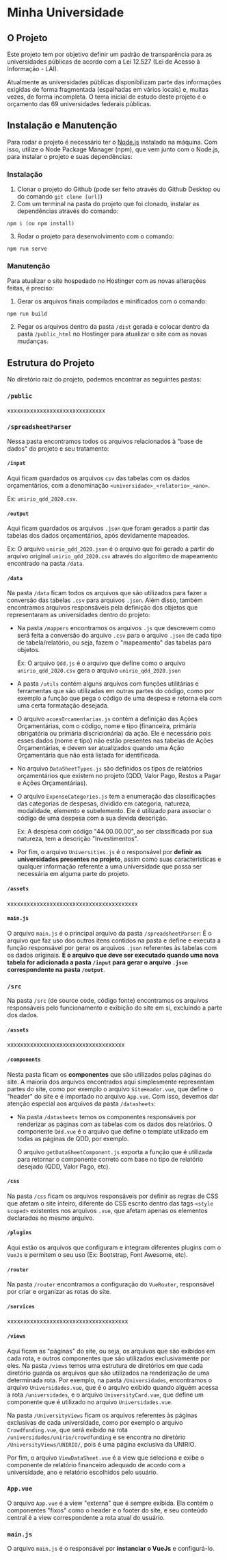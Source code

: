 
# Minha Universidade  
  
## O Projeto  
  
Este projeto tem por objetivo definir um padrão de transparência para as universidades públicas de acordo com a Lei 12.527 (Lei de Acesso à Informação - LAI).   
  
Atualmente as universidades públicas disponibilizam parte das informações exigidas de forma fragmentada (espalhadas em vários locais) e, muitas vezes, de forma incompleta. O tema inicial de estudo deste projeto é o orçamento das 69 universidades federais públicas.  
  
## Instalação e Manutenção    

Para rodar o projeto é necessário ter o [Node.js](https://nodejs.org/) instalado na máquina. Com isso, utilize o Node Package Manager (npm), que vem junto com o Node.js, para instalar o projeto e suas dependências:

### Instalação
1. Clonar o projeto do Github (pode ser feito através do Github Desktop ou do comando `git clone [url]`)
2. Com um terminal na pasta do projeto que foi clonado, instalar as dependências através do comando:  
```  
npm i (ou npm install)
```  
3. Rodar o projeto para desenvolvimento com o comando:  
```  
npm run serve  
```  
### Manutenção
Para atualizar o site hospedado no Hostinger com as novas alterações feitas, é preciso:
1. Gerar os arquivos finais compilados e minificados com o comando:  
```
npm run build  
```
2. Pegar os arquivos dentro da pasta `/dist` gerada e colocar dentro da pasta `/public_html` no Hostinger para atualizar o site com as novas mudanças.  
  
## Estrutura do Projeto

No diretório raiz do projeto, podemos encontrar as seguintes pastas:
### `/public`
xxxxxxxxxxxxxxxxxxxxxxxxxxxxxx

### `/spreadsheetParser`

Nessa pasta encontramos todos os arquivos relacionados à "base de dados" do projeto e seu tratamento: 

#### `/input`

Aqui ficam guardados os arquivos `csv` das tabelas com os dados orçamentários, com a denominação `<universidade>_<relatorio>_<ano>`. 

Ex: `unirio_qdd_2020.csv`.

#### `/output`

Aqui ficam guardados os arquivos `.json` que foram gerados a partir das tabelas dos dados orçamentários, após devidamente mapeados.

Ex: O arquivo `unirio_qdd_2020.json` é o arquivo que foi gerado a partir do arquivo original `unirio_qdd_2020.csv` através do algoritmo de mapeamento encontrado na pasta `/data`.

#### `/data`

Na pasta `/data` ficam todos os arquivos que são utilizados para fazer a conversão das tabelas `.csv` para arquivos `.json`. Além disso, também encontramos arquivos responsáveis pela definição dos objetos que representaram as universidades dentro do projeto:

- Na pasta `/mappers` encontramos os arquivos `.js` que descrevem como será feita a conversão do arquivo `.csv` para o arquivo `.json` de cada tipo de tabela/relatório, ou seja, fazem o "mapeamento" das tabelas para objetos. 

	Ex: O arquivo `Qdd.js` é o arquivo que define como o arquivo `unirio_qdd_2020.csv` gera o arquivo `unirio_qdd_2020.json`
	
- A pasta `/utils` contém alguns arquivos com funções utilitárias e ferramentas que são utilizadas em outras partes do código, como por exemplo a função que pega o código de uma despesa e retorna ela com uma certa formatação desejada.

- O arquivo `acoesOrcamentarias.js` contém a definição das Ações Orçamentárias, com o código, nome e tipo (financeira, primária obrigatória ou primária discricionária) da ação. Ele é necessário pois esses dados (nome e tipo) não estão presentes nas tabelas de Ações Orçamentárias, e devem ser atualizados quando uma Ação Orçamentária que não está listada for identificada.

- No arquivo `DataSheetTypes.js` são definidos os tipos de relatórios orçamentários que existem no projeto (QDD, Valor Pago, Restos a Pagar e Ações Orçamentárias).

- O arquivo `ExpenseCategories.js` tem a enumeração das classificações das categorias de despesas, dividido em categoria, natureza, modalidade, elemento e subelemento. Ele é utilizado para associar o código de uma despesa com a sua devida descrição.

	Ex: A despesa com código "44.00.00.00", ao ser classificada por sua natureza, tem a descrição "Investimentos".
	
- Por fim, o arquivo `Universities.js` é o responsável por **definir as universidades presentes no projeto**, assim como suas características e qualquer informação referente a uma universidade que possa ser necessária em alguma parte do projeto.

#### `/assets`

xxxxxxxxxxxxxxxxxxxxxxxxxxxxxxxxxxxxxxxx

#### `main.js`

O arquivo `main.js` é o principal arquivo da pasta `/spreadsheetParser`: É o arquivo que faz uso dos outros itens contidos na pasta e define e executa a função responsável por gerar os arquivos `.json` referentes às tabelas com os dados originais. **É o arquivo que deve ser executado quando uma nova tabela for adicionada a pasta `/input` para gerar o arquivo `.json` correspondente na pasta `/output`**.

### `/src`

Na pasta `/src` (de source code, código fonte) encontramos os arquivos responsáveis pelo funcionamento e exibição do site em si, excluindo a parte dos dados.

#### `/assets`

xxxxxxxxxxxxxxxxxxxxxxxxxxxxxxxxxxxx

#### `/components`

Nesta pasta ficam os **componentes** que são utilizados pelas páginas do site. A maioria dos arquivos encontrados aqui simplesmente representam partes do site, como por exemplo o arquivo `SiteHeader.vue`, que define o "header" do site e é importado no arquivo `App.vue`. Com isso, devemos dar atenção especial aos arquivos da pasta `/datasheets`:

- Na pasta `/datasheets` temos os componentes responsáveis por renderizar as páginas com as tabelas com os dados dos relatórios. O componente `Qdd.vue` é o arquivo que define o template utilizado em todas as páginas de QDD, por exemplo.

	O arquivo `getDataSheetComponent.js` exporta a função que é utilizada para retornar o componente correto com base no tipo de relatório desejado (QDD, Valor Pago, etc).

#### `/css`

Na pasta `/css` ficam os arquivos responsáveis por definir as regras de CSS que afetam o site inteiro, diferente do CSS escrito dentro das tags `<style scoped>` existentes nos arquivos `.vue`, que afetam apenas os elementos declarados no mesmo arquivo.

#### `/plugins`

Aqui estão os arquivos que configuram e integram diferentes plugins com o `VueJs` e permitem o seu uso (Ex: Bootstrap, Font Awesome, etc).

#### `/router`

Na pasta `/router` encontramos a configuração do `VueRouter`, responsável por criar e organizar as rotas do site.

#### `/services`

xxxxxxxxxxxxxxxxxxxxxxxxxxxxxxxxxxxxx

#### `/views`

Aqui ficam as "páginas" do site, ou seja, os arquivos que são exibidos em cada rota, e outros componentes que são utilizados exclusivamente por eles. Na pasta `/views` temos uma estrutura de diretórios em que cada diretório guarda os arquivos que são utilizados na renderização de uma determinada rota. Por exemplo, na pasta `/Universidades`, encontramos o arquivo `Universidades.vue`, que é o arquivo exibido quando alguém acessa a rota `/universidades`, e o arquivo `UniversityCard.vue`, que define um componente que é utilizado no arquivo `Universidades.vue`.

Na pasta `/UniversityViews` ficam os arquivos referentes às páginas exclusivas de cada universidade, como por exemplo o arquivo `Crowdfunding.vue`, que será exibido na rota `/universidades/unirio/crowdfunding` e se encontra no diretório `/UniversityViews/UNIRIO/`, pois é uma página exclusiva da UNIRIO.

Por fim, o arquivo `ViewDataSheet.vue` é a view que seleciona e exibe o componente de relatório financeiro adequado de acordo com a universidade, ano e relatório escolhidos pelo usuário.

### `App.vue`

O arquivo `App.vue` é a view "externa" que é sempre exibida. Ela contém o componentes "fixos" como o header e o footer do site, e seu conteúdo central é a view correspondente a rota atual do usuário.

### `main.js`

O arquivo `main.js` é o responsável por **instanciar o VueJs** e configurá-lo.